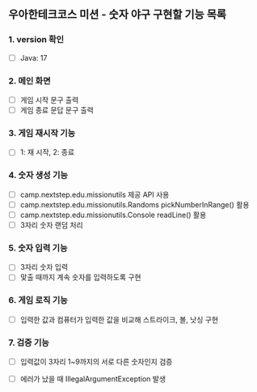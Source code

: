 ## 우아한테크코스 미션 - 숫자 야구 구현할 기능 목록  

### 1. version 확인
- [ ] Java: 17

### 2. 메인 화면
- [ ] 게임 시작 문구 출력 
- [ ] 게임 종료 문답 문구 출력 

### 3. 게임 재시작 기능
- [ ] 1: 재 시작, 2: 종료

### 4. 숫자 생성 기능 
- [ ] camp.nextstep.edu.missionutils 제공 API 사용
- [ ] camp.nextstep.edu.missionutils.Randoms pickNumberInRange() 활용
- [ ] camp.nextstep.edu.missionutils.Console readLine() 활용
- [ ] 3자리 숫자 랜덤 처리

### 5. 숫자 입력 기능
- [ ] 3자리 숫자 입력 
- [ ] 맟출 때까지 계속 숫자를 입력하도록 구현 

### 6. 게임 로직 기능
- [ ] 입력한 값과 컴퓨터가 입력한 값을 비교해 스트라이크, 볼, 낫싱 구현

### 7. 검증 기능 
- [ ] 입력값이 3자리 1~9까지의 서로 다른 숫자인지 검증
- [ ] 에러가 났을 때 IllegalArgumentException 발생


